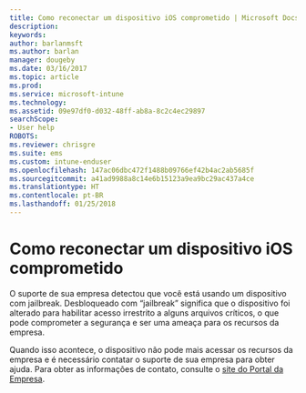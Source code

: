 ```yaml
---
title: Como reconectar um dispositivo iOS comprometido | Microsoft Docs
description: 
keywords: 
author: barlanmsft
ms.author: barlan
manager: dougeby
ms.date: 03/16/2017
ms.topic: article
ms.prod: 
ms.service: microsoft-intune
ms.technology: 
ms.assetid: 09e97df0-d032-48ff-ab8a-8c2c4ec29897
searchScope:
- User help
ROBOTS: 
ms.reviewer: chrisgre
ms.suite: ems
ms.custom: intune-enduser
ms.openlocfilehash: 147ac06dbc472f1488b09766ef42b4ac2ab5685f
ms.sourcegitcommit: a41ad9988a8c14e6b15123a9ea9bc29ac437a4ce
ms.translationtype: HT
ms.contentlocale: pt-BR
ms.lasthandoff: 01/25/2018
---
```

# <a name="how-to-reconnect-a-compromised-ios-device"></a>Como reconectar um dispositivo iOS comprometido

O suporte de sua empresa detectou que você está usando um dispositivo com jailbreak. Desbloqueado com “jailbreak” significa que o dispositivo foi alterado para habilitar acesso irrestrito a alguns arquivos críticos, o que pode comprometer a segurança e ser uma ameaça para os recursos da empresa.

Quando isso acontece, o dispositivo não pode mais acessar os recursos da empresa e é necessário contatar o suporte de sua empresa para obter ajuda. Para obter as informações de contato, consulte o [site do Portal da Empresa](https://portal.manage.microsoft.com#HelpDeskDialog).
